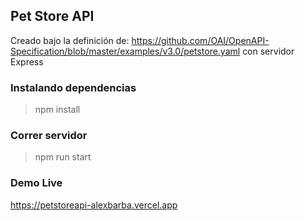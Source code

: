 ## Pet Store API

Creado bajo la definición de: https://github.com/OAI/OpenAPI-Specification/blob/master/examples/v3.0/petstore.yaml con servidor Express

### Instalando dependencias

> npm install

### Correr servidor

> npm run start

### Demo Live

https://petstoreapi-alexbarba.vercel.app
